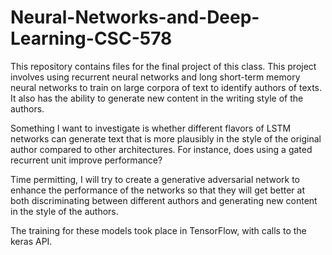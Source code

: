 # Neural-Networks-and-Deep-Learning-CSC-578

This repository contains files for the final project of this class. This project involves using recurrent neural networks and long short-term memory neural networks to train on large corpora of text to identify authors of texts. It also has the ability to generate new content in the writing style of the authors.

Something I want to investigate is whether different flavors of LSTM networks can generate text that is more plausibly in the style of the original author compared to other architectures. For instance, does using a gated recurrent unit improve performance?

Time permitting, I will try to create a generative adversarial network to enhance the performance of the networks so that they will get better at both discriminating between different authors and generating new content in the style of the authors.

The training for these models took place in TensorFlow, with calls to the keras API.
